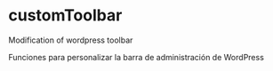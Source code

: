 # customToolbar
Modification of wordpress toolbar

Funciones para personalizar la barra de administración de WordPress
